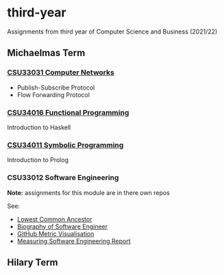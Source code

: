# third-year

Assignments from third year of Computer Science and Business (2021/22)

## Michaelmas Term

### [CSU33031 Computer Networks](computer-networks)
- Publish-Subscribe Protocol
- Flow Forwarding Protocol

### [CSU34016 Functional Programming](functional-programming)

Introduction to Haskell

### [CSU34011 Symbolic Programming](symbolic-programming)

Introduction to Prolog

### CSU33012 Software Engineering
**Note:** assignments for this module are in there own repos

See:
- [Lowest Common Ancestor](https://github.com/alicedoherty/lowest-common-ancestor)
- [Biography of Software Engineer](https://github.com/alicedoherty/sweng-biography)
- [GitHub Metric Visualisation](https://github.com/alicedoherty/github-visualization)
- [Measuring Software Engineering Report](https://github.com/alicedoherty/measuring-engineering-report)

## Hilary Term
